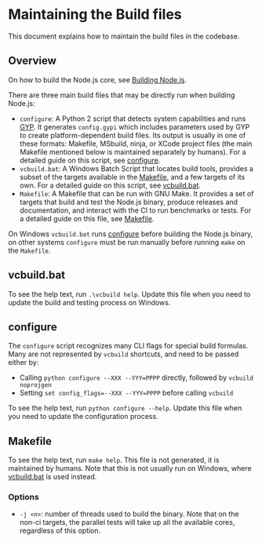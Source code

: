 # Maintaining the Build files

This document explains how to maintain the build files in the codebase.

## Overview

On how to build the Node.js core, see [Building Node.js](../../BUILDING.md).

There are three main build files that may be directly run when building Node.js:

- `configure`: A Python 2 script that detects system capabilities and runs
  [GYP][]. It generates `config.gypi` which includes parameters used by GYP to
  create platform-dependent build files. Its output is usually in one of these
  formats: Makefile, MSbuild, ninja, or XCode project files (the main
  Makefile mentioned below is maintained separately by humans). For a detailed
  guide on this script, see [configure](#configure).
- `vcbuild.bat`: A Windows Batch Script that locates build tools, provides a
  subset of the targets available in the [Makefile](#makefile), and a few
  targets of its own. For a detailed guide on this script, see
  [vcbuild.bat](#vcbuildbat).
- `Makefile`: A Makefile that can be run with GNU Make. It provides a set of
  targets that build and test the Node.js binary, produce releases and
  documentation, and interact with the CI to run benchmarks or tests. For a
  detailed guide on this file, see [Makefile](#makefile).

On Windows `vcbuild.bat` runs [configure](#configure) before building the
Node.js binary, on other systems `configure` must be run manually before running
`make` on the `Makefile`.

## vcbuild.bat

To see the help text, run `.\vcbuild help`. Update this file when you need to
update the build and testing process on Windows.

## configure

The `configure` script recognizes many CLI flags for special build formulas.
Many are not represented by `vcbuild` shortcuts, and need to be passed either by:

- Calling `python configure --XXX --YYY=PPPP` directly, followed by `vcbuild noprojgen`
- Setting `set config_flags=--XXX --YYY=PPPP` before calling `vcbuild`

To see the help text, run `python configure --help`. Update this file when you
need to update the configuration process.

## Makefile

To see the help text, run `make help`. This file is not generated, it is
maintained by humans. Note that this is not usually run on Windows, where
[vcbuild.bat](#vcbuildbat) is used instead.

### Options

- `-j <n>`: number of threads used to build the binary. Note that on the non-ci
  targets, the parallel tests will take up all the available cores, regardless
  of this option.

[GYP]: https://gyp.gsrc.io/docs/UserDocumentation.md
